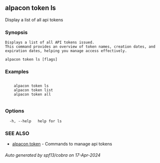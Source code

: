 ## alpacon token ls

Display a list of all api tokens

### Synopsis


	Displays a list of all API tokens issued. 
	This command provides an overview of token names, creation dates, and expiration dates, helping you manage access effectively.
	

```
alpacon token ls [flags]
```

### Examples

```

	alpacon token ls
	alpacon token list
	alpacon token all
	
```

### Options

```
  -h, --help   help for ls
```

### SEE ALSO

* [alpacon token](alpacon_token.md)	 - Commands to manage api tokens

###### Auto generated by spf13/cobra on 17-Apr-2024
